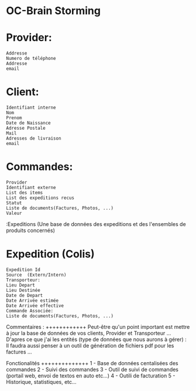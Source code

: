 # OC-Brain Storming


Provider:
=========
    Addresse 
    Numero de téléphone
    Addresse
    email


Client:
=======
    Identifiant interne
    Nom 
    Prenom 
    Date de Naissance 
    Adresse Postale 
    Mail 
    Adresses de livraison 
    email 

Commandes: 
==========
    Provider 
    Identifiant externe 
    List des items 
    List des expeditions recus 
    Statut
    Liste de documents(Factures, Photos, ...) 
    Valeur 


:Expeditions (Une base de données des expeditions et des l'ensembles de produits concernés)


Expedition (Colis)
============
    Expedition Id
    Source  (Extern/Intern)
    Transporteur:
    Lieu Depart  
    Lieu Destinée
    Date de Depart 
    Date Arrivée estimée
    Date Arrivée effective
    Commande Associée:
    Liste de documents(Factures, Photos, ...)  


Commentaires :
++++++++++++
Peut-être qu'un point important est mettre à jour la base de données de vos clients, Provider et Transporteur ...
D'apres ce que j'ai les entités (type de données que nous aurons à gérer) :
Il faudra aussi penser à un outil de génération de fichiers pdf pour les factures ...



Fonctionalités 
++++++++++++++
    1 - Base de données centalisées des commandes 
    2 - Suivi des commandes 
    3 - Outil de suivi de commandes (portail web, envoi de textos en auto etc...)
    4 - Outili de facturation 
    5 - Historique, statistiques, etc...




